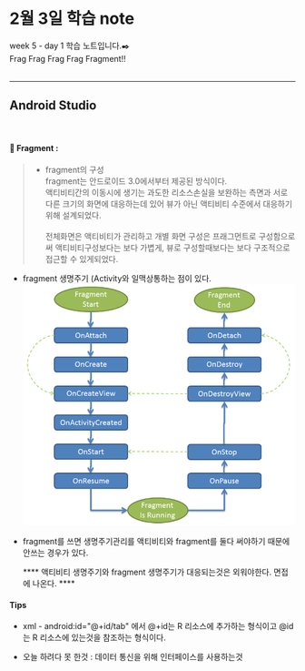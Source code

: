 2월 3일 학습 note
===================


week 5 - day 1 학습 노트입니다.:black_nib:  <br/> Frag Frag Frag Frag Fragment!!  <br/><br/>


----------


Android Studio
-------------
<br/>

#### :bookmark_tabs:  Fragment :

> - fragment의 구성  
	fragment는 안드로이드 3.0에서부터 제공된 방식이다.  
	액티비티간의 이동시에 생기는 과도한 리소스손실을 보완하는 측면과 서로 다른 크기의 화면에 대응하는데 있어 뷰가 아닌 액티비티 수준에서 대응하기 위해 설계되었다.    <br/><br/>
	전체화면은 액티비티가 관리하고 개별 화면 구성은 프래그먼트로 구성함으로써 액티비티구성보다는 보다 가볍게, 뷰로 구성할때보다는 보다 구조적으로 접근할 수 있게되었다. 

* fragment 생명주기 (Activity와 일맥상통하는 점이 있다.  
![fragmentLifecycle](https://github.com/Rocher0724/FC_ADS_LEECHOONGYUL/blob/master/class/picture/170206/fragmentlifecycle.PNG "fragmentLifecycle") 

* fragment를 쓰면 생명주기관리를 액티비티와 fragment를 둘다 써야하기 때문에 안쓰는 경우가 있다.


	**** 액티비티 생명주기와 fragment 생명주기가 대응되는것은 외워야한다. 면접에 나온다. ****


####  Tips
* xml - android:id="@+id/tab" 에서  @+id는 R 리소스에 추가하는 형식이고 @id 는 R 리소스에 있는것을 참조하는 형식이다.

* 오늘 하려다 못 한것 : 데이터 통신을 위해 인터페이스를 사용하는것

